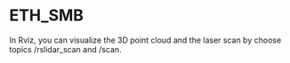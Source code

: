 # ETH_SMB
In Rviz, you can visualize the 3D point cloud and the laser scan by choose topics /rslidar_scan and /scan.   
